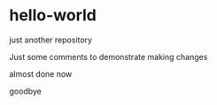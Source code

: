 # hello-world
just another repository

Just some comments to demonstrate making changes

almost done now

goodbye
